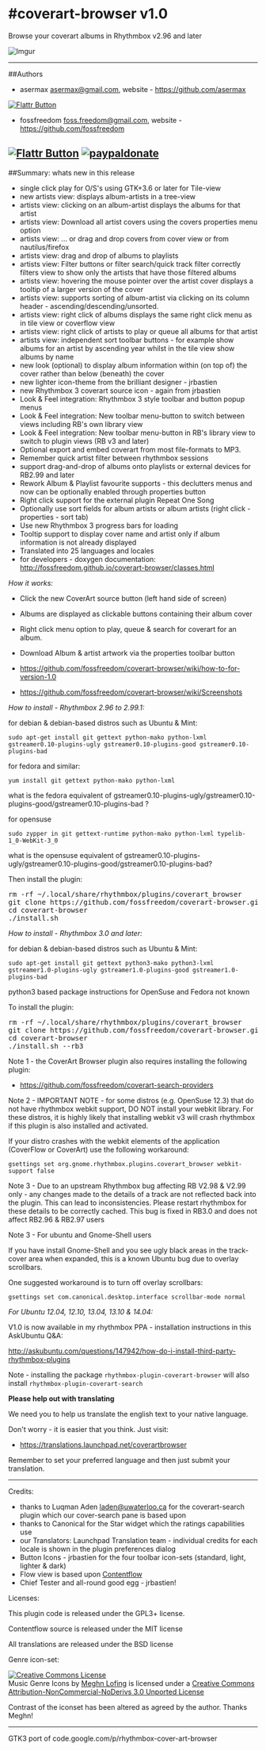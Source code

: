 #coverart-browser v1.0
================

Browse your coverart albums in Rhythmbox v2.96 and later

![Imgur](http://i.imgur.com/YoEQ8fc.png)

-----------

##Authors

 - asermax <asermax@gmail.com>, website - https://github.com/asermax

[![Flattr Button](http://api.flattr.com/button/button-compact-static-100x17.png "Flattr This!")](http://flattr.com/thing/1262052/asermax-on-GitHub "asermax")

 - fossfreedom <foss.freedom@gmail.com>, website - https://github.com/fossfreedom

[![Flattr Button](http://api.flattr.com/button/button-compact-static-100x17.png "Flattr This!")](http://flattr.com/thing/1811704/ "fossfreedom")  [![paypaldonate](https://www.paypalobjects.com/en_GB/i/btn/btn_donate_SM.gif)](https://www.paypal.com/cgi-bin/webscr?cmd=_s-xclick&hosted_button_id=KBV682WJ3BDGL)
-----------

##Summary: whats new in this release

 - single click play for O/S's using GTK+3.6 or later for Tile-view
 - new artists view: displays album-artists in a tree-view
 - artists view: clicking on an album-artist displays the albums for that artist
 - artists view: Download all artist covers using the covers properties menu option
 - artists view: ... or drag and drop covers from cover view or from nautilus/firefox
 - artists view: drag and drop of albums to playlists
 - artists view: Filter buttons or filter search/quick track filter correctly filters view to show only the artists that have those filtered albums
 - artists view: hovering the mouse pointer over the artist cover displays a tooltip of a larger version of the cover
 - artists view: supports sorting of album-artist via clicking on its column header - ascending/descending/unsorted.
 - artists view: right click of albums displays the same right click menu as in tile view or coverflow view
 - artists view: right click of artists to play or queue all albums for that artist
 - artists view: independent sort toolbar buttons - for example show albums for an artist by ascending year whilst in the tile view show albums by name
 - new look (optional) to display album information within (on top of) the cover rather than below (beneath) the cover
 - new lighter icon-theme from the brilliant designer - jrbastien
 - new Rhythmbox 3 coverart source icon - again from jrbastien
 - Look & Feel integration: Rhythmbox 3 style toolbar and button popup menus
 - Look & Feel integration: New toolbar menu-button to switch between views including RB's own library view
 - Look & Feel integration: New toolbar menu-button in RB's library view to switch to plugin views (RB v3 and later)
 - Optional export and embed coverart from most file-formats to MP3.
 - Remember quick artist filter between rhythmbox sessions
 - support drag-and-drop of albums onto playlists or external devices for RB2.99 and later
 - Rework Album & Playlist favourite supports - this declutters menus and now can be optionally enabled through properties button
 - Right click support for the external plugin Repeat One Song
 - Optionally use sort fields for album artists or album artists (right click - properties - sort tab)
 - Use new Rhythmbox 3 progress bars for loading
 - Tooltip support to display cover name and artist only if album information is not already displayed
 - Translated into 25 languages and locales
 - for developers - doxygen documentation: http://fossfreedom.github.io/coverart-browser/classes.html

*How it works:*

 - Click the new CoverArt source button (left hand side of screen)
 - Albums are displayed as clickable buttons containing their album cover
 - Right click menu option to play, queue & search for coverart for an album.
 - Download Album & artist artwork via the properties toolbar button
 
 - https://github.com/fossfreedom/coverart-browser/wiki/how-to-for-version-1.0
 - https://github.com/fossfreedom/coverart-browser/wiki/Screenshots

*How to install - Rhythmbox 2.96 to 2.99.1:*

for debian & debian-based distros such as Ubuntu & Mint:

    sudo apt-get install git gettext python-mako python-lxml gstreamer0.10-plugins-ugly gstreamer0.10-plugins-good gstreamer0.10-plugins-bad

for fedora and similar:

    yum install git gettext python-mako python-lxml
    
what is the fedora equivalent of gstreamer0.10-plugins-ugly/gstreamer0.10-plugins-good/gstreamer0.10-plugins-bad ?
    
for opensuse

    sudo zypper in git gettext-runtime python-mako python-lxml typelib-1_0-WebKit-3_0
    
what is the opensuse equivalent of gstreamer0.10-plugins-ugly/gstreamer0.10-plugins-good/gstreamer0.10-plugins-bad? 

Then install the plugin:

<pre>
rm -rf ~/.local/share/rhythmbox/plugins/coverart_browser
git clone https://github.com/fossfreedom/coverart-browser.git
cd coverart-browser
./install.sh
</pre>

*How to install - Rhythmbox 3.0 and later:*

for debian & debian-based distros such as Ubuntu & Mint:

    sudo apt-get install git gettext python3-mako python3-lxml gstreamer1.0-plugins-ugly gstreamer1.0-plugins-good gstreamer1.0-plugins-bad

python3 based package instructions for OpenSuse and Fedora not known

To install the plugin:

<pre>
rm -rf ~/.local/share/rhythmbox/plugins/coverart_browser
git clone https://github.com/fossfreedom/coverart-browser.git
cd coverart-browser
./install.sh --rb3
</pre>

Note 1 - the CoverArt Browser plugin also requires installing the following plugin:

 - https://github.com/fossfreedom/coverart-search-providers

Note 2 - IMPORTANT NOTE - for some distros (e.g. OpenSuse 12.3) that do not have rhythmbox webkit support, DO NOT install your
webkit library.  For these distros, it is highly likely that installing webkit v3 will
crash rhythmbox if this plugin is also installed and activated.

If your distro crashes with the webkit elements of the application (CoverFlow or CoverArt) use the following workaround:

    gsettings set org.gnome.rhythmbox.plugins.coverart_browser webkit-support false

Note 3 - Due to an upstream Rhythmbox bug affecting RB V2.98 & V2.99 only - any changes made to the details of a track 
are not reflected back into the plugin.  This can lead to inconsistencies.  Please restart rhythmbox for these details
to be correctly cached.  This bug is fixed in RB3.0 and does not affect RB2.96 & RB2.97 users

Note 3 - For ubuntu and Gnome-Shell users

If you have install Gnome-Shell and you see ugly black areas in the track-cover area when expanded, this is a known Ubuntu bug due to overlay scrollbars.

One suggested workaround is to turn off overlay scrollbars:

    gsettings set com.canonical.desktop.interface scrollbar-mode normal

*For Ubuntu 12.04, 12.10, 13.04, 13.10 & 14.04:*

V1.0 is now available in my rhythmbox PPA - installation instructions in this AskUbuntu Q&A:

http://askubuntu.com/questions/147942/how-do-i-install-third-party-rhythmbox-plugins

Note - installing the package `rhythmbox-plugin-coverart-browser` will also install `rhythmbox-plugin-coverart-search`

**Please help out with translating**

We need you to help us translate the english text to your native language.

Don't worry - it is easier that you think. Just visit:

 - https://translations.launchpad.net/coverartbrowser

Remember to set your preferred language and then just submit your translation.

-------

Credits:

 - thanks to Luqman Aden <laden@uwaterloo.ca> for the coverart-search plugin which our cover-search pane is based upon
 - thanks to Canonical for the Star widget which the ratings capabilities use
 - our Translators: Launchpad Translation team - individual credits for each locale is shown in the plugin preferences dialog
 - Button Icons - jrbastien for the four toolbar icon-sets (standard, light, lighter & dark)
 - Flow view is based upon [Contentflow](http://jacksasylum.eu/ContentFlow)
 - Chief Tester and all-round good egg - jrbastien!

 Licenses:

 This plugin code is released under the GPL3+ license.
 
 Contentflow source is released under the MIT license

 All translations are released under the BSD license

 Genre icon-set:
 
 <a rel="license" href="http://creativecommons.org/licenses/by-nc-nd/3.0/deed.en_US"><img alt="Creative Commons License" style="border-width:0" src="http://i.creativecommons.org/l/by-nc-nd/3.0/80x15.png" /></a><br /><span xmlns:dct="http://purl.org/dc/terms/" href="http://purl.org/dc/dcmitype/StillImage" property="dct:title" rel="dct:type">Music Genre Icons</span> by <a xmlns:cc="http://creativecommons.org/ns#" href="http://meghnlofing.com" property="cc:attributionName" rel="cc:attributionURL">Meghn Lofing</a> is licensed under a <a rel="license" href="http://creativecommons.org/licenses/by-nc-nd/3.0/deed.en_US">Creative Commons Attribution-NonCommercial-NoDerivs 3.0 Unported License</a>

Contrast of the iconset has been altered as agreed by the author.  Thanks Meghn!

------

GTK3 port of code.google.com/p/rhythmbox-cover-art-browser
